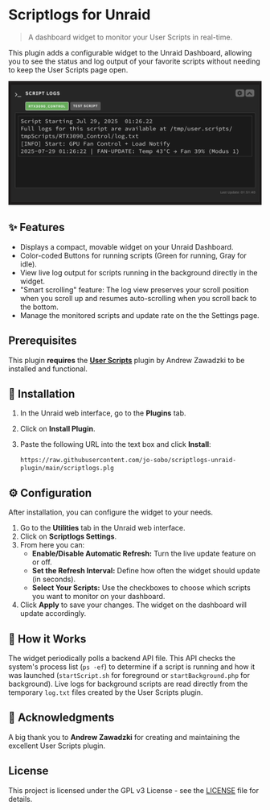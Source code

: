 # Scriptlogs for Unraid

> A dashboard widget to monitor your User Scripts in real-time.

This plugin adds a configurable widget to the Unraid Dashboard, allowing you to see the status and log output of your favorite scripts without needing to keep the User Scripts page open.

![Scriptlogs Widget Screenshot](https://raw.githubusercontent.com/jo-sobo/scriptlogs-unraid-plugin/main/scriptlogs_screenshot.png)

## ✨ Features

* Displays a compact, movable widget on your Unraid Dashboard.
* Color-coded Buttons for running scripts (Green for running, Gray for idle).
* View live log output for scripts running in the background directly in the widget.
* "Smart scrolling" feature: The log view preserves your scroll position when you scroll up and resumes auto-scrolling when you scroll back to the bottom.
* Manage the monitored scripts and update rate on the the Settings page.

## Prerequisites

This plugin **requires** the **[User Scripts](https://forums.unraid.net/topic/48286-plugin-user-scripts/)** plugin by Andrew Zawadzki to be installed and functional.

## 💾 Installation

1.  In the Unraid web interface, go to the **Plugins** tab.
2.  Click on **Install Plugin**.
3.  Paste the following URL into the text box and click **Install**:

    ```
    https://raw.githubusercontent.com/jo-sobo/scriptlogs-unraid-plugin/main/scriptlogs.plg
    ```

## ⚙️ Configuration

After installation, you can configure the widget to your needs.

1.  Go to the **Utilities** tab in the Unraid web interface.
2.  Click on **Scriptlogs Settings**.
3.  From here you can:
    * **Enable/Disable Automatic Refresh:** Turn the live update feature on or off.
    * **Set the Refresh Interval:** Define how often the widget should update (in seconds).
    * **Select Your Scripts:** Use the checkboxes to choose which scripts you want to monitor on your dashboard.
4.  Click **Apply** to save your changes. The widget on the dashboard will update accordingly.

## 📝 How it Works

The widget periodically polls a backend API file. This API checks the system's process list (`ps -ef`) to determine if a script is running and how it was launched (`startScript.sh` for foreground or `startBackground.php` for background). Live logs for background scripts are read directly from the temporary `log.txt` files created by the User Scripts plugin.


## 🙏 Acknowledgments

A big thank you to **Andrew Zawadzki** for creating and maintaining the excellent User Scripts plugin.

## License
This project is licensed under the GPL v3 License - see the [LICENSE](LICENSE) file for details.
